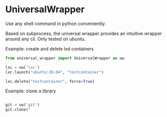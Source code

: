 # UniversalWrapper
Use any shell command in python conveniently.

Based on subprocess, the universal wrapper provides an intuitive wrapper around any cli.
Only tested on ubuntu.

Example: create and delete lxd containers

```python
from universal_wrapper import UniversalWrapper as uw

lxc = uw('lxc')
lxc.launch("ubuntu:20.04", "testcontainer")

lxc.delete("testcontainer", force=True)
```

Example: clone a library

```python

git = uw('git')
git.clone("
```

